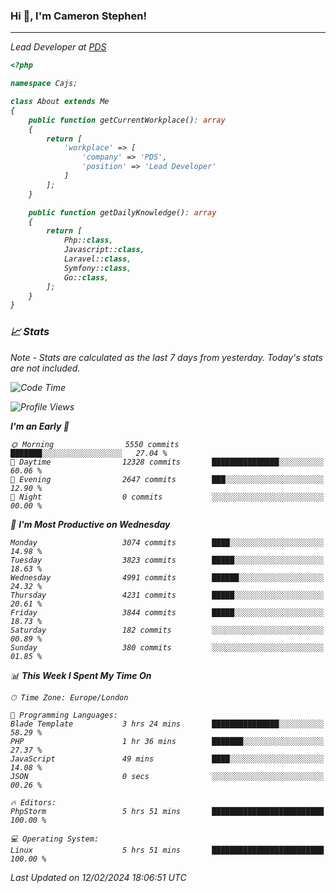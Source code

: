 ### Hi 👋, I'm Cameron Stephen!
<hr>
<p><em>Lead Developer at <a href="https://prindatasolutions.co.uk">PDS</a></p>


```php
<?php

namespace Cajs;

class About extends Me
{
    public function getCurrentWorkplace(): array
    {
        return [
            'workplace' => [
                'company' => 'PDS',
                'position' => 'Lead Developer'
            ]
        ];
    }

    public function getDailyKnowledge(): array
    {
        return [
            Php::class,
            Javascript::class,
            Laravel::class,
            Symfony::class,
            Go::class,
        ];
    }
}
```

### 📈 Stats
<p><em>Note - Stats are calculated as the last 7 days from yesterday. Today's stats are not included.</em></p>


<!--START_SECTION:waka-->
![Code Time](http://img.shields.io/badge/Code%20Time-3%2C655%20hrs%209%20mins-blue)

![Profile Views](http://img.shields.io/badge/Profile%20Views-0-blue)

**I'm an Early 🐤** 

```text
🌞 Morning                5550 commits        ███████░░░░░░░░░░░░░░░░░░   27.04 % 
🌆 Daytime                12328 commits       ███████████████░░░░░░░░░░   60.06 % 
🌃 Evening                2647 commits        ███░░░░░░░░░░░░░░░░░░░░░░   12.90 % 
🌙 Night                  0 commits           ░░░░░░░░░░░░░░░░░░░░░░░░░   00.00 % 
```
📅 **I'm Most Productive on Wednesday** 

```text
Monday                   3074 commits        ████░░░░░░░░░░░░░░░░░░░░░   14.98 % 
Tuesday                  3823 commits        █████░░░░░░░░░░░░░░░░░░░░   18.63 % 
Wednesday                4991 commits        ██████░░░░░░░░░░░░░░░░░░░   24.32 % 
Thursday                 4231 commits        █████░░░░░░░░░░░░░░░░░░░░   20.61 % 
Friday                   3844 commits        █████░░░░░░░░░░░░░░░░░░░░   18.73 % 
Saturday                 182 commits         ░░░░░░░░░░░░░░░░░░░░░░░░░   00.89 % 
Sunday                   380 commits         ░░░░░░░░░░░░░░░░░░░░░░░░░   01.85 % 
```


📊 **This Week I Spent My Time On** 

```text
🕑︎ Time Zone: Europe/London

💬 Programming Languages: 
Blade Template           3 hrs 24 mins       ███████████████░░░░░░░░░░   58.29 % 
PHP                      1 hr 36 mins        ███████░░░░░░░░░░░░░░░░░░   27.37 % 
JavaScript               49 mins             ████░░░░░░░░░░░░░░░░░░░░░   14.08 % 
JSON                     0 secs              ░░░░░░░░░░░░░░░░░░░░░░░░░   00.26 % 

🔥 Editors: 
PhpStorm                 5 hrs 51 mins       █████████████████████████   100.00 % 

💻 Operating System: 
Linux                    5 hrs 51 mins       █████████████████████████   100.00 % 
```


 Last Updated on 12/02/2024 18:06:51 UTC
<!--END_SECTION:waka-->
